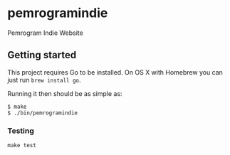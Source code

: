 # pemrogramindie

Pemrogram Indie Website

## Getting started

This project requires Go to be installed. On OS X with Homebrew you can just run `brew install go`.

Running it then should be as simple as:

```console
$ make
$ ./bin/pemrogramindie
```

### Testing

``make test``